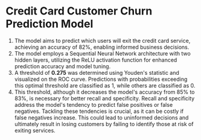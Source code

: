 # **Credit Card Customer Churn Prediction Model**

1. The model aims to predict which users will exit the credit card service, achieving an accuracy of 82%, enabling informed business decisions.
2. The model employs a Sequential Neural Network architecture with two hidden layers, utilizing the ReLU activation function for enhanced prediction accuracy and model tuning.
3. A threshold of **0.275** was determined using Youden's statistic and visualized on the ROC curve. Predictions with probabilities exceeding this optimal threshold are classified as 1, while others are classified as 0.
4. This threshold, although it decreases the model's accuracy from 85% to 83%, is necessary for better recall and specificity. Recall and specificity address the model's tendency to predict false positives or false negatives. Tackling these tendencies is crucial, as it can be costly if false negatives increase. This could lead to uninformed decisions and ultimately result in losing customers by failing to identify those at risk of exiting services.
